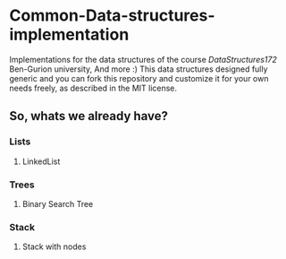 # Common-Data-structures-implementation
Implementations for the data structures of the course *DataStructures172* Ben-Gurion university, And more :)
This data structures designed fully generic and you can fork this repository and customize it for your own needs freely, as described in the MIT license.

## So, whats we already have?

### Lists
1. LinkedList

### Trees
1. Binary Search Tree

### Stack
1. Stack with nodes
